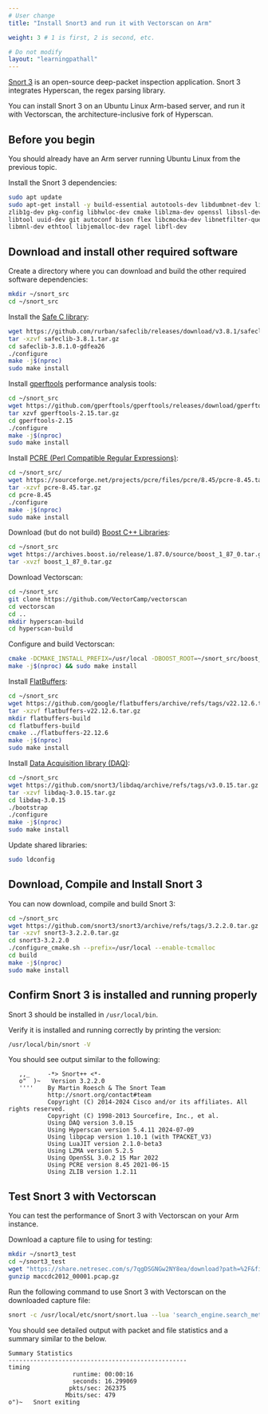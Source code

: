 ```yaml
---
# User change
title: "Install Snort3 and run it with Vectorscan on Arm"

weight: 3 # 1 is first, 2 is second, etc.

# Do not modify
layout: "learningpathall"
---
```



[Snort 3](https://www.snort.org/snort3) is an open-source deep-packet inspection application. Snort 3 integrates Hyperscan, the regex parsing library.

You can install Snort 3 on an Ubuntu Linux Arm-based server, and run it with Vectorscan, the architecture-inclusive fork of Hyperscan.

## Before you begin

You should already have an Arm server running Ubuntu Linux from the previous topic.

Install the Snort 3 dependencies:

```bash
sudo apt update
sudo apt-get install -y build-essential autotools-dev libdumbnet-dev libluajit-5.1-dev libpcap-dev \
zlib1g-dev pkg-config libhwloc-dev cmake liblzma-dev openssl libssl-dev cpputest libsqlite3-dev \
libtool uuid-dev git autoconf bison flex libcmocka-dev libnetfilter-queue-dev libunwind-dev \
libmnl-dev ethtool libjemalloc-dev ragel libfl-dev
```

## Download and install other required software

Create a directory where you can download and build the other required software dependencies:

```bash
mkdir ~/snort_src
cd ~/snort_src
```

Install the [Safe C library](https://rurban.github.io/safeclib/doc/safec-3.3/index.html):

```bash
wget https://github.com/rurban/safeclib/releases/download/v3.8.1/safeclib-3.8.1.tar.gz
tar -xzvf safeclib-3.8.1.tar.gz
cd safeclib-3.8.1.0-gdfea26
./configure
make -j$(nproc)
sudo make install
```

Install [gperftools](https://github.com/gperftools/gperftools) performance analysis tools:

```bash
cd ~/snort_src
wget https://github.com/gperftools/gperftools/releases/download/gperftools-2.15/gperftools-2.15.tar.gz
tar xzvf gperftools-2.15.tar.gz
cd gperftools-2.15
./configure
make -j$(nproc)
sudo make install
```

Install [PCRE (Perl Compatible Regular Expressions)](https://www.pcre.org/):

```bash
cd ~/snort_src/
wget https://sourceforge.net/projects/pcre/files/pcre/8.45/pcre-8.45.tar.gz
tar -xzvf pcre-8.45.tar.gz
cd pcre-8.45
./configure
make -j$(nproc)
sudo make install
```

Download (but do not build) [Boost C++ Libraries](https://www.boost.org/):

```bash
cd ~/snort_src
wget https://archives.boost.io/release/1.87.0/source/boost_1_87_0.tar.gz
tar -xvzf boost_1_87_0.tar.gz
```

Download Vectorscan:

```bash
cd ~/snort_src
git clone https://github.com/VectorCamp/vectorscan
cd vectorscan
cd ..
mkdir hyperscan-build
cd hyperscan-build
```

Configure and build Vectorscan:

```bash { cwd="~/snort_src/hyperscan-build" }
cmake -DCMAKE_INSTALL_PREFIX=/usr/local -DBOOST_ROOT=~/snort_src/boost_1_85_0/ ~/snort_src/vectorscan/
make -j$(nproc) && sudo make install
```

Install [FlatBuffers](https://google.github.io/flatbuffers/):

```bash
cd ~/snort_src
wget https://github.com/google/flatbuffers/archive/refs/tags/v22.12.6.tar.gz -O flatbuffers-v22.12.6.tar.gz
tar -xzvf flatbuffers-v22.12.6.tar.gz
mkdir flatbuffers-build
cd flatbuffers-build
cmake ../flatbuffers-22.12.6
make -j$(nproc)
sudo make install
```

Install [Data Acquisition library (DAQ)](https://github.com/snort3/libdaq):

```bash
cd ~/snort_src
wget https://github.com/snort3/libdaq/archive/refs/tags/v3.0.15.tar.gz -O libdaq-3.0.15.tar.gz
tar -xzvf libdaq-3.0.15.tar.gz
cd libdaq-3.0.15
./bootstrap
./configure
make -j$(nproc)
sudo make install
```

Update shared libraries:

```bash
sudo ldconfig
```

## Download, Compile and Install Snort 3

You can now download, compile and build Snort 3:

```bash
cd ~/snort_src
wget https://github.com/snort3/snort3/archive/refs/tags/3.2.2.0.tar.gz -O snort3-3.2.2.0.tar.gz
tar -xzvf snort3-3.2.2.0.tar.gz
cd snort3-3.2.2.0
./configure_cmake.sh --prefix=/usr/local --enable-tcmalloc
cd build
make -j$(nproc)
sudo make install
```

## Confirm Snort 3 is installed and running properly

Snort 3 should be installed in `/usr/local/bin`.

Verify it is installed and running correctly by printing the version:

```bash
/usr/local/bin/snort -V
```

You should see output similar to the following:

```output
   ,,_     -*> Snort++ <*-
   o"  )~   Version 3.2.2.0
   ''''    By Martin Roesch & The Snort Team
           http://snort.org/contact#team
           Copyright (C) 2014-2024 Cisco and/or its affiliates. All rights reserved.
           Copyright (C) 1998-2013 Sourcefire, Inc., et al.
           Using DAQ version 3.0.15
           Using Hyperscan version 5.4.11 2024-07-09
           Using libpcap version 1.10.1 (with TPACKET_V3)
           Using LuaJIT version 2.1.0-beta3
           Using LZMA version 5.2.5
           Using OpenSSL 3.0.2 15 Mar 2022
           Using PCRE version 8.45 2021-06-15
           Using ZLIB version 1.2.11

```

## Test Snort 3 with Vectorscan

You can test the performance of Snort 3 with Vectorscan on your Arm instance.

Download a capture file to using for testing:

```bash
mkdir ~/snort3_test
cd ~/snort3_test
wget "https://share.netresec.com/s/7qgDSGNGw2NY8ea/download?path=%2F&files=maccdc2012_00001.pcap.gz" -O maccdc2012_00001.pcap.gz
gunzip maccdc2012_00001.pcap.gz
```

Run the following command to use Snort 3 with Vectorscan on the downloaded capture file:

```bash { cwd="~/snort3_test" }
snort -c /usr/local/etc/snort/snort.lua --lua 'search_engine.search_method="hyperscan"' -r maccdc2012_00001.pcap
```

You should see detailed output with packet and file statistics and a summary similar to the below.

```output
Summary Statistics
--------------------------------------------------
timing
                  runtime: 00:00:16
                  seconds: 16.299069
                 pkts/sec: 262375
                Mbits/sec: 479
o")~   Snort exiting
```
